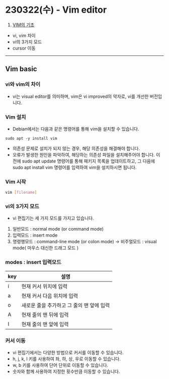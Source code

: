 # 230322(수) - Vim editor
1. [VIM의 기초](#vim-basic) 
- vi, vim 차이
- vi의 3가지 모드
- cursor 이동
---
## Vim basic
### vi와 vim의 차이
- vi는 visual editor를 의미하며, vim은 vi improved의 약자로, vi를 개선한 버전입니다.
### Vim 설치
- Debian에서는 다음과 같은 명령어를 통해 vim을 설치할 수 있습니다.
```
sudo apt -y install vim
```
- 의존성 문제로 설치가 되지 않는 경우, 해당 의존성을 해결해야 합니다.
- 오류가 발생한 원인을 파악하여, 해당하는 의존성 파일을 설치해주어야 합니다. 이전에 sudo apt update 명령어를 통해 패키지 목록을 업데이트하고, 그 다음에 sudo apt install vim 명령어를 입력하여 vim을 설치하시면 됩니다.
### Vim 시작
```bash
vim [filename]
```
### vi의 3가지 모드
- vi 편집기는 세 가지 모드를 가지고 있습니다.
1. 일반모드 : normal mode (or command mode)
2. 입력모드 : insert mode
3. 명령행모드 : command-line mode (or colon mode)
→ 비주얼모드 : visual mode( 마우스 대신한 드래그 모드 )
### modes : insert 입력모드
| key | 설명 |
| --- | --- |
| i | 현재 커서 위치에 입력 |
| a | 현재 커서 다음 위치에 입력 |
| o | 새로운 줄을 추가하고 그 줄의 맨 앞에 입력 |
| A | 현재 줄의 맨 뒤에 입력 |
| I | 현재 줄의 맨 앞에 입력 |
### 커서 이동
- vi 편집기에서는 다양한 방법으로 커서를 이동할 수 있습니다.
- h, j, k, l 키를 사용하여 좌, 하, 상, 우로 이동할 수 있습니다.
- w, b 키를 사용하여 단어 단위로 이동할 수 있습니다.
- 숫자와 함께 사용하여 지정한 횟수만큼 이동할 수 있습니다.
